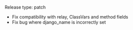 Release type: patch

-   Fix compatibility with relay, ClassVars and method fields
-   Fix bug where django_name is incorrectly set
